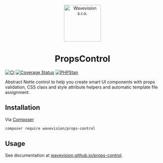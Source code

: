 <p align="center"><a href="https://github.com/wavevision"><img alt="Wavevision s.r.o." src="https://wavevision.com/images/wavevision-logo.png" width="120" /></a></p>
<h1 align="center">PropsControl</h1>

[![CI](https://github.com/wavevision/props-control/workflows/CI/badge.svg)](https://github.com/wavevision/props-control/actions/workflows/ci.yml)
[![Coverage Status](https://coveralls.io/repos/github/wavevision/props-control/badge.svg?branch=master)](https://coveralls.io/github/wavevision/props-control?branch=master)
[![PHPStan](https://img.shields.io/badge/style-level%20max-brightgreen.svg?label=phpstan)](https://github.com/phpstan/phpstan)

Abstract Nette control to help you create smart UI components with props validation,
CSS class and style attribute helpers and automatic template file assignment.

## Installation

Via [Composer](https://getcomposer.org)

```bash
composer require wavevision/props-control
```

## Usage

See documentation at [wavevision.github.io/props-control](https://wavevision.github.io/props-control).
